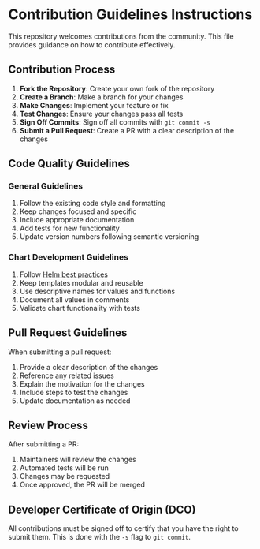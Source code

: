 # Contribution Guidelines Instructions

This repository welcomes contributions from the community. This file provides guidance on how to contribute effectively.

## Contribution Process

1. **Fork the Repository**: Create your own fork of the repository
2. **Create a Branch**: Make a branch for your changes
3. **Make Changes**: Implement your feature or fix
4. **Test Changes**: Ensure your changes pass all tests
5. **Sign Off Commits**: Sign off all commits with `git commit -s`
6. **Submit a Pull Request**: Create a PR with a clear description of the changes

## Code Quality Guidelines

### General Guidelines

1. Follow the existing code style and formatting
2. Keep changes focused and specific
3. Include appropriate documentation
4. Add tests for new functionality
5. Update version numbers following semantic versioning

### Chart Development Guidelines

1. Follow [Helm best practices](https://helm.sh/docs/chart_best_practices/)
2. Keep templates modular and reusable
3. Use descriptive names for values and functions
4. Document all values in comments
5. Validate chart functionality with tests

## Pull Request Guidelines

When submitting a pull request:

1. Provide a clear description of the changes
2. Reference any related issues
3. Explain the motivation for the changes
4. Include steps to test the changes
5. Update documentation as needed

## Review Process

After submitting a PR:

1. Maintainers will review the changes
2. Automated tests will be run
3. Changes may be requested
4. Once approved, the PR will be merged

## Developer Certificate of Origin (DCO)

All contributions must be signed off to certify that you have the right to submit them. This is done with the `-s` flag to `git commit`.
